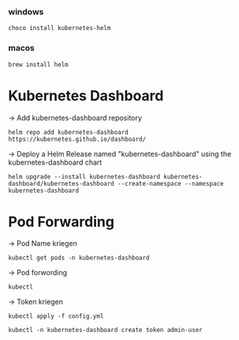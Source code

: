 ### windows

```
choco install kubernetes-helm
```

### macos

```
brew install helm
```

# Kubernetes Dashboard

-> Add kubernetes-dashboard repository

```
helm repo add kubernetes-dashboard https://kubernetes.github.io/dashboard/
```

-> Deploy a Helm Release named "kubernetes-dashboard" using the kubernetes-dashboard chart

```
helm upgrade --install kubernetes-dashboard kubernetes-dashboard/kubernetes-dashboard --create-namespace --namespace kubernetes-dashboard
```

# Pod Forwarding

-> Pod Name kriegen

```
kubectl get pods -n kubernetes-dashboard
```

-> Pod forwording

```
kubectl
```

-> Token kriegen

```
kubectl apply -f config.yml
```

```
kubectl -n kubernetes-dashboard create token admin-user
```
